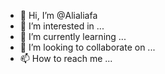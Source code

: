 - 👋 Hi, I’m @Alialiafa
- 👀 I’m interested in ...
- 🌱 I’m currently learning ...
- 💞️ I’m looking to collaborate on ...
- 📫 How to reach me ...

<!---
Alialiafa/Alialiafa is a ✨ special ✨ repository because its `README.md` (this file) appears on your GitHub profile.
You can click the Preview link to take a look at your changes.
--->
